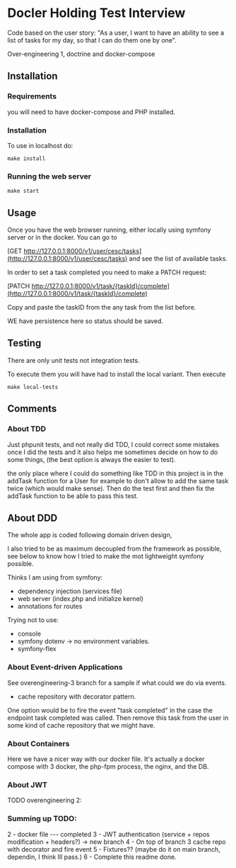 # Docler Holding Test Interview

Code based on the user story: "As a user, I want to have an ability to see a list of tasks for my day, so that I can do them one by one".

Over-engineering 1, doctrine and docker-compose

## Installation

### Requirements

you will need to have docker-compose and PHP installed.

### Installation

To use in localhost do:

`make install`

### Running the web server

`make start`


## Usage

Once you have the web browser running, either locally using symfony server or in the docker. You can
go to 

[GET http://127.0.0.1:8000/v1/user/cesc/tasks](http://127.0.0.1:8000/v1/user/cesc/tasks) and see the list of available tasks.

In order to set a task completed you need to make a PATCH request:

[PATCH http://127.0.0.1:8000/v1/task/{taskId}/complete](http://127.0.0.1:8000/v1/task/{taskId}/complete)

Copy and paste the taskID from the any task from the list before.

WE have persistence here so status should be saved.

## Testing

There are only unit tests not integration tests.

To execute them you will have had to install the local variant. Then execute

`make local-tests`

## Comments

### About TDD

Just phpunit tests, and not really did TDD, I could correct some mistakes once I did the tests
and it also helps me sometimes decide on how to do some things, (the best option is always the easier
to test).

the only place where I could do something like TDD in this project is in the addTask function for a User
for example to don't allow to add the same task twice (which would make sense). Then do the test first
and then fix the addTask function to be able to pass this test.

## About DDD

The whole app is coded following domain driven design,

I also tried to be as maximum decoupled from
the framework as possible, see below to know how I tried to make the mot lightweight symfony possible.

Thinks I am using from symfony:

- dependency injection (services file)
- web server (index.php and initialize kernel)
- annotations for routes
  
Trying not to use:
  
- console
- symfony dotenv -> no environment variables.
- symfony-flex

### About Event-driven Applications 

See overengineering-3 branch for a sample if what could we do via events.
- cache repository with decorator pattern.

One option would be to fire the event "task completed" in the case the endpoint
task completed was called. Then remove this task from the user
in some kind of cache repository that we might have.

### About Containers

Here we have a nicer way with our docker file. It's actually a docker compose with
3 docker, the php-fpm process, the nginx, and the DB.

### About JWT

TODO overengineering 2: 







### Summing up TODO:


2 - docker file
--- completed
3 - JWT authentication (service + repos modification + headers?) -> new branch
4 - On top of branch 3 cache repo with decorator and fire event
5 - Fixtures?? (maybe do it on main branch, dependin, I think Ill pass.)
6 - Complete this readme
done.
